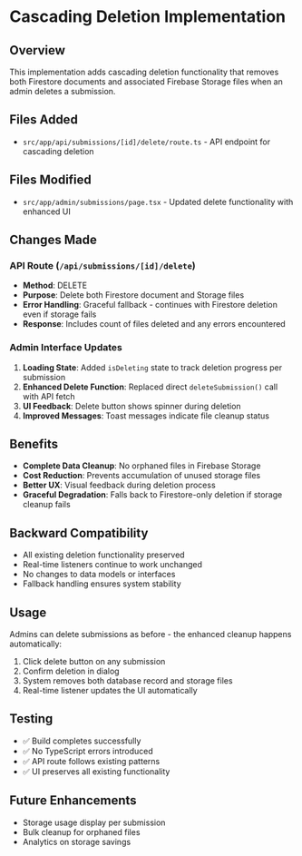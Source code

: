 # Cascading Deletion Implementation

## Overview
This implementation adds cascading deletion functionality that removes both Firestore documents and associated Firebase Storage files when an admin deletes a submission.

## Files Added
- `src/app/api/submissions/[id]/delete/route.ts` - API endpoint for cascading deletion

## Files Modified
- `src/app/admin/submissions/page.tsx` - Updated delete functionality with enhanced UI

## Changes Made

### API Route (`/api/submissions/[id]/delete`)
- **Method**: DELETE
- **Purpose**: Delete both Firestore document and Storage files
- **Error Handling**: Graceful fallback - continues with Firestore deletion even if storage fails
- **Response**: Includes count of files deleted and any errors encountered

### Admin Interface Updates
1. **Loading State**: Added `isDeleting` state to track deletion progress per submission
2. **Enhanced Delete Function**: Replaced direct `deleteSubmission()` call with API fetch
3. **UI Feedback**: Delete button shows spinner during deletion
4. **Improved Messages**: Toast messages indicate file cleanup status

## Benefits
- **Complete Data Cleanup**: No orphaned files in Firebase Storage
- **Cost Reduction**: Prevents accumulation of unused storage files
- **Better UX**: Visual feedback during deletion process
- **Graceful Degradation**: Falls back to Firestore-only deletion if storage cleanup fails

## Backward Compatibility
- All existing deletion functionality preserved
- Real-time listeners continue to work unchanged
- No changes to data models or interfaces
- Fallback handling ensures system stability

## Usage
Admins can delete submissions as before - the enhanced cleanup happens automatically:
1. Click delete button on any submission
2. Confirm deletion in dialog
3. System removes both database record and storage files
4. Real-time listener updates the UI automatically

## Testing
- ✅ Build completes successfully
- ✅ No TypeScript errors introduced
- ✅ API route follows existing patterns
- ✅ UI preserves all existing functionality

## Future Enhancements
- Storage usage display per submission
- Bulk cleanup for orphaned files
- Analytics on storage savings
